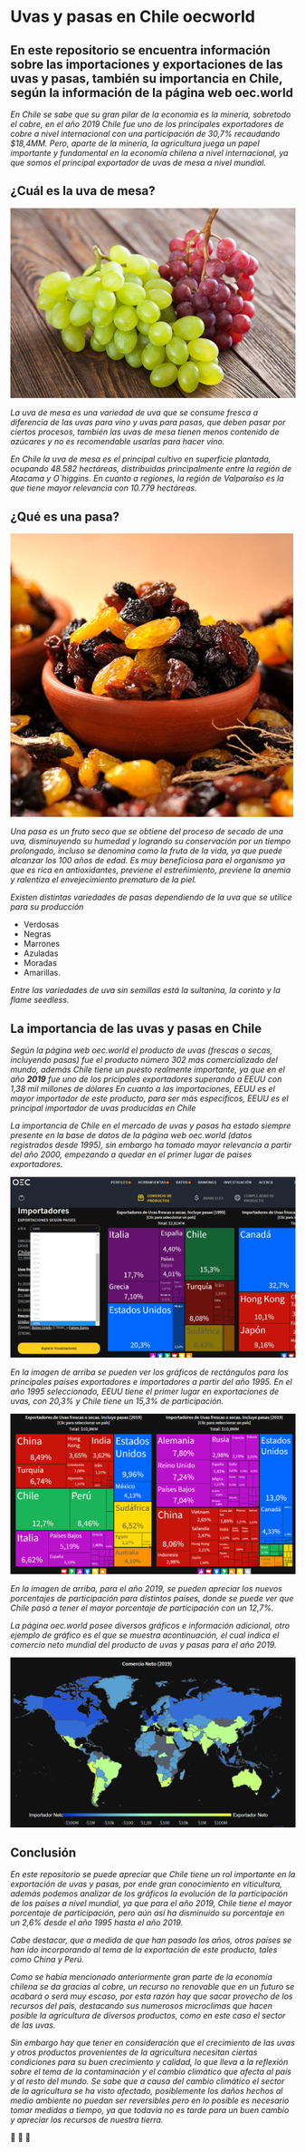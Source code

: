 # Uvas y pasas en Chile oecworld
## En este repositorio se encuentra información sobre las importaciones y exportaciones de las uvas y pasas, también su importancia en Chile, según la información de la página web oec.world

*En Chile se sabe que su gran pilar de la economia es la minería, sobretodo el cobre, en el año 2019 Chile fue uno de los principales exportadores de cobre a nivel internacional con una participación de 30,7% recaudando $18,4MM.*
*Pero, aparte de la minería, la agricultura juega un papel importante y fundamental en la economía chilena a nivel internacional, ya que somos el principal exportador de uvas de mesa a nivel mundial.*

## ¿Cuál es la uva de mesa?

![uvademesa.jpg](https://github.com/CristinaBobadilla/Uvas-y-pasas-en-Chile-oecworld/blob/main/uvademesa.jpg)

*La uva de mesa es una variedad de uva que se consume fresca a diferencia de las uvas para vino y uvas para pasas, que deben pasar por ciertos procesos, también las uvas de mesa tienen menos contenido de azúcares y no es recomendable usarlas para hacer vino.*

*En Chile la uva de mesa es el principal cultivo en superficie plantada, ocupando 48.582 hectáreas, distribuidas principalmente entre la región de Atacama y O`higgins. En cuanto a regiones, la región de Valparaíso es la que tiene mayor relevancia con 10.779 hectáreas.*

## ¿Qué es una pasa?

![pasas.jpg](https://github.com/CristinaBobadilla/Uvas-y-pasas-en-Chile-oecworld/blob/main/pasas.jpg)

*Una pasa es un fruto seco que se obtiene del proceso de secado de una uva, disminuyendo su humedad y logrando su conservación por un tiempo prolongado, incluso se denomina como la fruta de la vida, ya que puede alcanzar los 100 años de edad.*
*Es muy beneficiosa para el organismo ya que es rica en antioxidantes, previene el estreñimiento, previene la anemia y ralentiza el envejecimiento prematuro de la piel.*

*Existen distintas variedades de pasas dependiendo de la uva que se utilice para su producción* 
- Verdosas
- Negras
- Marrones
- Azuladas
- Moradas
- Amarillas.

*Entre las variedades de uva sin semillas está la sultanina, la corinto y la flame seedless.*

## La importancia de las uvas y pasas en Chile 

*Según la página web oec.world el producto de uvas (frescas o secas, incluyendo pasas) fue el producto número 302 más comercializado del mundo, además Chile tiene un puesto realmente importante, ya que en el año **2019** fue uno de los pricipales exportadores superando a EEUU con 1,38 mil millones de dólares*
*En cuanto a las importaciones, EEUU es el mayor importador de este producto, para ser más especificos, EEUU es el principal importador de uvas producidas en Chile*

*La importancia de Chile en el mercado de uvas y pasas ha estado siempre presente en la base de datos de la página web oec.world (datos registrados desde 1995), sin embargo ha tomado mayor relevancia a partir del año 2000, empezando a quedar en el primer lugar de paises exportadores.*

![oec1.jpg](https://github.com/CristinaBobadilla/Uvas-y-pasas-en-Chile-oecworld/blob/main/oec1.jpg)

*En la imagen de arriba se pueden ver los gráficos de rectángulos para los principales países exportadores e importadores a partir del año 1995. 
En el año 1995 seleccionado, EEUU tiene el primer lugar en exportaciones de uvas, con 20,3% y Chile tiene un 15,3% de participación.*

![oec3.png](https://github.com/CristinaBobadilla/Uvas-y-pasas-en-Chile-oecworld/blob/main/oec3.png)

*En la imagen de arriba, para el año 2019, se pueden apreciar los nuevos porcentajes de participación para distintos países, donde se puede ver que Chile pasó a tener el mayor porcentaje de participación con un 12,7%.*

*La página oec.world posee diversos gráficos e información adicional, otro ejemplo de gráfico es el que se muestra acontinuación, el cual indica el comercio neto mundial del producto de uvas y pasas para el año 2019.*

![oec2.png](https://github.com/CristinaBobadilla/Uvas-y-pasas-en-Chile-oecworld/blob/main/oec2.png)


## Conclusión

*En este repositorio se puede apreciar que Chile tiene un rol importante en la exportación de uvas y pasas, por ende gran conocimiento en viticultura, además podemos analizar de los gráficos la evolución de la participación de los países a nivel mundial, ya que para el año 2019, Chile tiene el mayor porcentaje de participación, pero aún así ha disminuido su porcentaje en un 2,6% desde el año 1995 hasta el año 2019.*

*Cabe destacar, que a medida de que han pasado los años, otros países se han ido incorporando al tema de la exportación de este producto, tales como China y Perú.*

*Como se había mencionado anteriormente gran parte de la economía chilena se da gracias al cobre, un recurso no renovable que en un futuro se acabará o será muy escaso, por esta razón hay que sacar provecho de los recursos del país, destacando sus numerosos microclimas que hacen posible la agricultura de diversos productos, como en este caso el sector de las uvas.*

*Sin embargo hay que tener en consideración que el crecimiento de las uvas y otros productos provenientes de la agricultura necesitan ciertas condiciones para su buen crecimiento y calidad, lo que lleva a la reflexión sobre el tema de la contaminación y el cambio climático que afecta al país y al resto del mundo.
Se sabe que a causa del cambio climático el sector de la agricultura se ha visto afectado, posiblemente los daños hechos al medio ambiente no puedan ser reversibles pero en lo posible es necesario tomar medidas a tiempo, ya que todavía no es tarde para un buen cambio y apreciar los recursos de nuestra tierra.*

🍇 🍇 🍇

